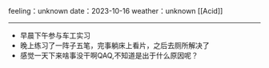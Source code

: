 feeling：unknown
date：2023-10-16
weather：unknown
[[Acid]]
***
- 早晨下午参与车工实习
- 晚上练习了一阵子五笔，完事躺床上看片，之后去厕所解决了
- 感觉一天下来啥事没干啊QAQ,不知道是出于什么原因呢？